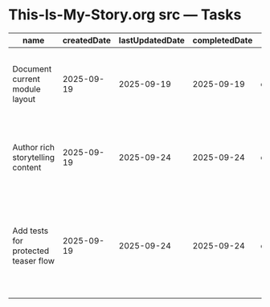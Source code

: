 # This-Is-My-Story.org src — Tasks

| name                                | createdDate | lastUpdatedDate | completedDate | status   | description                                                                              |
| ----------------------------------- | ----------- | --------------- | ------------- | -------- | ----------------------------------------------------------------------------------------- |
| Document current module layout      | 2025-09-19  | 2025-09-19      | 2025-09-19    | complete | README now notes where the entry point, app component, and welcome card live.            |
| Author rich storytelling content    | 2025-09-19  | 2025-09-24      | 2025-09-24    | complete | Replace placeholder JSX with narrative sections, imagery, and CTA buttons.               |
| Add tests for protected teaser flow | 2025-09-19  | 2025-09-24      | 2025-09-24    | complete | Cover the path where authenticated storytellers see the welcome component and guests only see teaser copy. |
